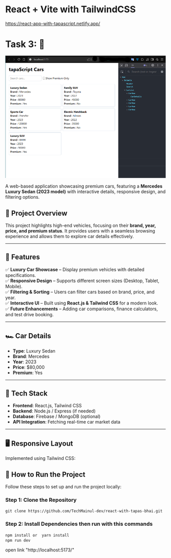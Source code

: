 # React + Vite with TailwindCSS

https://react-app-with-tapascript.netlify.app/

# Task 3: 🚗
![alt text](./src/assets/task-3.png)

A web-based application showcasing premium cars, featuring a **Mercedes Luxury Sedan (2023 model)** with interactive details, responsive design, and filtering options.  

## 📝 Project Overview  
This project highlights high-end vehicles, focusing on their **brand, year, price, and premium status**. It provides users with a seamless browsing experience and allows them to explore car details effectively.  

---

## 📌 Features  
✅ **Luxury Car Showcase** – Display premium vehicles with detailed specifications.  
✅ **Responsive Design** – Supports different screen sizes (Desktop, Tablet, Mobile).  
✅ **Filtering & Sorting** – Users can filter cars based on brand, price, and year.  
✅ **Interactive UI** – Built using **React.js & Tailwind CSS** for a modern look.  
✅ **Future Enhancements** – Adding car comparisons, finance calculators, and test drive booking.  

---

## 🏎 Car Details  
- **Type**: Luxury Sedan  
- **Brand**: Mercedes  
- **Year**: 2023  
- **Price**: $80,000  
- **Premium**: Yes  

---

## 📂 Tech Stack  
- **Frontend**: React.js, Tailwind CSS  
- **Backend**: Node.js / Express (if needed)  
- **Database**: Firebase / MongoDB (optional)  
- **API Integration**: Fetching real-time car market data  

---

## 🖥️ Responsive Layout  
Implemented using Tailwind CSS: 

## 📌 How to Run the Project  

Follow these steps to set up and run the project locally:

### **Step 1: Clone the Repository**  
    git clone https://github.com/TechMainul-dev/react-with-tapas-bhai.git
    
### **Step 2: Install Dependencies then run with this commands**

    npm install or  yarn install
    npm run dev
open link "http://localhost:5173/"